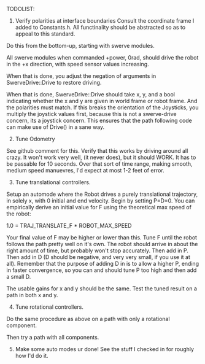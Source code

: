TODOLIST:

1. Verify polarities at interface boundaries
Consult the coordinate frame I added to Constants.h. All functinality should be abstracted so as to appeal to this standard.

Do this from the bottom-up, starting with swerve modules.

All swerve modules when commanded +power, 0rad, should drive the robot in the +x direction, with speed sensor values increasing.

When that is done, you adjust the negation of arguments in SwerveDrive::Drive to restore driving.

When that is done, SwerveDrive::Drive should take x, y, and a bool indicating whether the x and y are given in world frame or robot frame. And the polarities must match. If this breaks the orientation of the Joysticks, you multiply the joystick values first, because this is not a swerve-drive concern, its a joystick concern. This ensures that the path following code can make use of Drive() in a sane way.

2. Tune Odometry

See github comment for this. Verify that this works by driving around all crazy. It won't work very well, (it never does), but it should WORK. It has to be passable for 10 seconds. Over that sort of time range, making smooth, medium speed manuevres, I'd expect at most 1-2 feet of error.

3. Tune translational controllers.

Setup an automode where the Robot drives a purely translational trajectory, in solely x, with 0 initial and end velocity. Begin by setting P=D=0. You can empirically derive an initial value for F using the theoretical max speed of the robot:

1.0 = TRAJ_TRANSLATE_F * ROBOT_MAX_SPEED

Your final value of F may be higher or lower than this. Tune F until the robot follows the path pretty well on it's own. The robot should arrive in about the right amount of time, but probably won't stop accurately. Then add in P. Then add in D (D should be negative, and very very small, if you use it at all). Remember that the purpose of adding D in is to allow a higher P, ending in faster convergence, so you can and should tune P too high and then add a small D.

The usable gains for x and y should be the same. Test the tuned result on a path in both x and y.

4. Tune rotational controllers.

Do the same procedure as above on a path with only a rotational component.

Then try a path with all components.

5. Make some auto modes
ur done! See the stuff I checked in for roughly how I'd do it.
